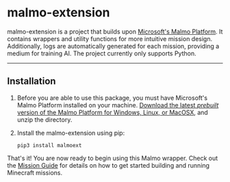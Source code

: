 # **malmo-extension** #

malmo-extension is a project that builds upon [Microsoft's Malmo Platform](https://github.com/Microsoft/malmo/). It contains wrappers and utility functions for more intuitive mission design. Additionally, logs are automatically generated for each mission, providing a medium for training AI. The project currently only supports Python.

___
## **Installation** ##

1. Before you are able to use this package, you must have Microsoft's Malmo Platform installed on your machine. [Download the latest _prebuilt_ version of the Malmo Platform for Windows, Linux, or MacOSX](https://github.com/Microsoft/malmo/releases), and unzip the directory.

2. Install the malmo-extension using pip:
    ```
    pip3 install malmoext
    ```

That's it! You are now ready to begin using this Malmo wrapper. Check out the [Mission Guide](https://github.com/NateRex/malmo-extension/tree/master/example_missions#malmo-extension-mission-guide) for details on how to get started building and running Minecraft missions.
